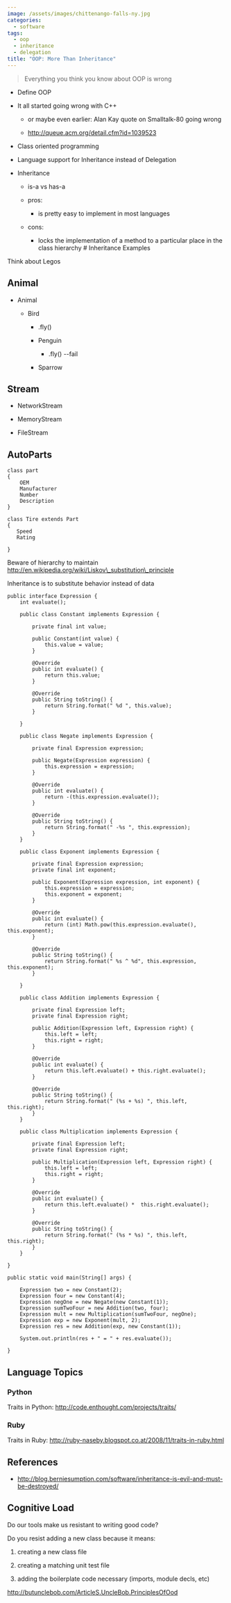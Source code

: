 ```yaml
---
image: /assets/images/chittenango-falls-ny.jpg
categories:
  - software
tags:
  - oop
  - inheritance
  - delegation
title: "OOP: More Than Inheritance"
---
```


>   Everything you think you know about OOP is wrong

-   Define OOP

-   It all started going wrong with C++

    -   or maybe even earlier: Alan Kay quote on Smalltalk-80 going wrong

    -   http://queue.acm.org/detail.cfm?id=1039523

-   Class oriented programming

-   Language support for Inheritance instead of Delegation

-   Inheritance

    -   is-a vs has-a

    -   pros:

        -   is pretty easy to implement in most languages

    -   cons:

        -   locks the implementation of a method to a particular place in the
            class hierarchy \# Inheritance Examples

Think about Legos

Animal
------

-   Animal

    -   Bird

        -   .fly()

        -   Penguin

            -   .fly() --fail

        -   Sparrow

Stream
------

-   NetworkStream

-   MemoryStream

-   FileStream

AutoParts
---------

~~~~~~~~~~~~~~~~~~~~~~~~~~~~~~~~~~~~~~~~~~~~~~~~~~~~~~~~~~~~~~~~~~~~~~~~~~~~~~~~
class part
{
    OEM
    Manufacturer
    Number
    Description
}

class Tire extends Part
{
   Speed
   Rating

}
~~~~~~~~~~~~~~~~~~~~~~~~~~~~~~~~~~~~~~~~~~~~~~~~~~~~~~~~~~~~~~~~~~~~~~~~~~~~~~~~

Beware of hierarchy to maintain
http://en.wikipedia.org/wiki/Liskov\_substitution\_principle

Inheritance is to substitute behavior instead of data

~~~~~~~~~~~~~~~~~~~~~~~~~~~~~~~~~~~~~~~~~~~~~~~~~~~~~~~~~~~~~~~~~~~~~~~~~~~~~~~~
public interface Expression {
    int evaluate();

    public class Constant implements Expression {

        private final int value;

        public Constant(int value) {
            this.value = value;
        }

        @Override
        public int evaluate() {
            return this.value;
        }

        @Override
        public String toString() {
            return String.format(" %d ", this.value);
        }

    }

    public class Negate implements Expression {

        private final Expression expression;

        public Negate(Expression expression) {
            this.expression = expression;
        }

        @Override
        public int evaluate() {
            return -(this.expression.evaluate());
        }

        @Override
        public String toString() {
            return String.format(" -%s ", this.expression);
        }
    }

    public class Exponent implements Expression {

        private final Expression expression;
        private final int exponent;

        public Exponent(Expression expression, int exponent) {
            this.expression = expression;
            this.exponent = exponent;
        }

        @Override
        public int evaluate() {
            return (int) Math.pow(this.expression.evaluate(), this.exponent);
        }

        @Override
        public String toString() {
            return String.format(" %s ^ %d", this.expression, this.exponent);
        }

    }

    public class Addition implements Expression {

        private final Expression left;
        private final Expression right;

        public Addition(Expression left, Expression right) {
            this.left = left;
            this.right = right;
        }

        @Override
        public int evaluate() {
            return this.left.evaluate() + this.right.evaluate();
        }

        @Override
        public String toString() {
            return String.format(" (%s + %s) ", this.left, this.right);
        }
    }

    public class Multiplication implements Expression {

        private final Expression left;
        private final Expression right;

        public Multiplication(Expression left, Expression right) {
            this.left = left;
            this.right = right;
        }

        @Override
        public int evaluate() {
            return this.left.evaluate() *  this.right.evaluate();
        }

        @Override
        public String toString() {
            return String.format(" (%s * %s) ", this.left, this.right);
        }
    }

}

public static void main(String[] args) {

    Expression two = new Constant(2);
    Expression four = new Constant(4);
    Expression negOne = new Negate(new Constant(1));
    Expression sumTwoFour = new Addition(two, four);
    Expression mult = new Multiplication(sumTwoFour, negOne);
    Expression exp = new Exponent(mult, 2);
    Expression res = new Addition(exp, new Constant(1));

    System.out.println(res + " = " + res.evaluate());

}
~~~~~~~~~~~~~~~~~~~~~~~~~~~~~~~~~~~~~~~~~~~~~~~~~~~~~~~~~~~~~~~~~~~~~~~~~~~~~~~~

Language Topics
---------------

### Python

Traits in Python: http://code.enthought.com/projects/traits/

### Ruby

Traits in Ruby: http://ruby-naseby.blogspot.co.at/2008/11/traits-in-ruby.html

References
----------

-   http://blog.berniesumption.com/software/inheritance-is-evil-and-must-be-destroyed/

Cognitive Load
--------------

Do our tools make us resistant to writing good code?

Do you resist adding a new class because it means:

1.  creating a new class file

2.  creating a matching unit test file

3.  adding the boilerplate code necessary (imports, module decls, etc)

http://butunclebob.com/ArticleS.UncleBob.PrinciplesOfOod

 
